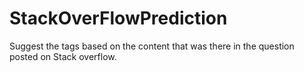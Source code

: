 # StackOverFlowPrediction
Suggest the tags based on the content that was there in the question posted on Stack overflow.
